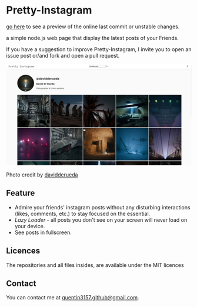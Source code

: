 # Pretty-Instagram

[go here](http://skull-pixel.fr:3000/) to see a preview of the online last commit or unstable changes.

a simple node.js web page that display the latest posts of your Friends.

If you have a suggestion to improve Pretty-Instagram, I invite you to open an issue post or/and fork and open a pull request.

![Screenshot](screenshot.jpg)

Photo credit by [davidderueda](https://www.instagram.com/davidderueda/)

## Feature

* Admire your friends' instagram posts without any disturbing interactions (likes, comments, etc.) to stay focused on the essential.
* *Lazy Loader* - all posts you don't see on your screen will never load on your device.
* See posts in fullscreen.

## Licences

The repositories and all files insides, are available under the MIT licences

## Contact

You can contact me at [quentin3157.github@gmail.com](mailto:quentin3157.github@gmail.com).
